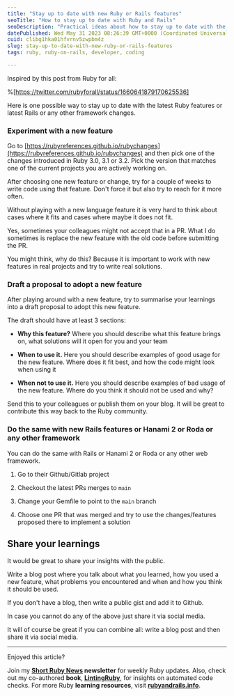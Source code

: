 ```yaml
---
title: "Stay up to date with new Ruby or Rails features"
seoTitle: "How to stay up to date with Ruby and Rails"
seoDescription: "Practical ideas about how to stay up to date with the newest Ruby and Rails features while also working on your projects."
datePublished: Wed May 31 2023 08:26:39 GMT+0000 (Coordinated Universal Time)
cuid: clibg1hka01hfvrnv5zwpbm4z
slug: stay-up-to-date-with-new-ruby-or-rails-features
tags: ruby, ruby-on-rails, developer, coding

---
```


Inspired by this post from Ruby for all:

%[https://twitter.com/rubyforall/status/1660641879170625536] 

Here is one possible way to stay up to date with the latest Ruby features or latest Rails or any other framework changes.

### **Experiment with a new feature**

Go to [https://rubyreferences.github.io/rubychanges](https://rubyreferences.github.io/rubychanges) and then pick one of the changes introduced in Ruby 3.0, 3.1 or 3.2. Pick the version that matches one of the current projects you are actively working on.

After choosing one new feature or change, try for a couple of weeks to write code using that feature. Don't force it but also try to reach for it more often.

Without playing with a new language feature it is very hard to think about cases where it fits and cases where maybe it does not fit.

Yes, sometimes your colleagues might not accept that in a PR. What I do sometimes is replace the new feature with the old code before submitting the PR.

You might think, why do this? Because it is important to work with new features in real projects and try to write real solutions.

### Draft a proposal to adopt a new feature

After playing around with a new feature, try to summarise your learnings into a draft proposal to adopt this new feature.

The draft should have at least 3 sections:

* **Why this feature?** Where you should describe what this feature brings on, what solutions will it open for you and your team
    
* **When to use it.** Here you should describe examples of good usage for the new feature. Where does it fit best, and how the code might look when using it
    
* **When not to use it.** Here you should describe examples of bad usage of the new feature. Where do you think it should not be used and why?
    

Send this to your colleagues or publish them on your blog. It will be great to contribute this way back to the Ruby community.

### Do the same with new Rails features or Hanami 2 or Roda or any other framework

You can do the same with Rails or Hanami 2 or Roda or any other web framework.

1. Go to their Github/Gitlab project
    
2. Checkout the latest PRs merges to `main`
    
3. Change your Gemfile to point to the `main` branch
    
4. Choose one PR that was merged and try to use the changes/features proposed there to implement a solution
    

## Share your learnings

It would be great to share your insights with the public.

Write a blog post where you talk about what you learned, how you used a new feature, what problems you encountered and when and how you think it should be used.

If you don't have a blog, then write a public gist and add it to Github.

In case you cannot do any of the above just share it via social media.

It will of course be great if you can combine all: write a blog post and then share it via social media.

---
Enjoyed this article? 

Join my **[Short Ruby News](https://shortruby.com) newsletter** for weekly Ruby updates. Also, check out my co-authored **book**, **[LintingRuby](https://lintingruby.com)**, for insights on automated code checks. For more Ruby **learning resources**, visit **[rubyandrails.info](https://rubyandrails.info)**.